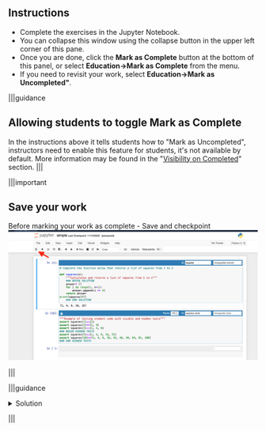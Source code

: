 ## Instructions

- Complete the exercises in the Jupyter Notebook.
- You can collapse this window using the collapse button in the upper left corner of this pane.
- Once you are done, click the **Mark as Complete** button at the bottom of this panel, or select **Education->Mark as Complete** from the menu.
- If you need to revisit your work, select **Education->Mark as Uncompleted"**.



|||guidance
## Allowing students to toggle Mark as Complete

In the instructions above it tells students how to "Mark as Uncompleted", instructors need to enable this feature for students, it's not available by default. More information may be found in the "[Visibility on Completed](https://docs.codio.com/instructors/setupcourses/assignment-settings/visibility-completed.html#visibility-on-completed)" section. 
|||

|||important
## Save your work

Before marking your work as complete - Save and checkpoint
![.guides/img/checkpoint](.guides/img/checkpoint.png)

|||

|||guidance

<details>
  <summary>Solution</summary>
  
  ```python
def squares(n):
    """Calculates and returns a list of squares from 1 to n"""
    answer= []
    for i in range(1, n+1):
        answer.append(i ** 2)
    return answer

print(squares(5))
  ```
</details>

|||